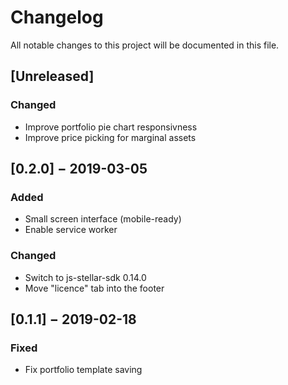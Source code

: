 # Changelog

All notable changes to this project will be documented in this file.

## [Unreleased]

### Changed

- Improve portfolio pie chart responsivness
- Improve price picking for marginal assets

## [0.2.0] − 2019-03-05

### Added

- Small screen interface (mobile-ready)
- Enable service worker

### Changed

- Switch to js-stellar-sdk 0.14.0
- Move "licence" tab into the footer

## [0.1.1] − 2019-02-18

### Fixed

- Fix portfolio template saving
